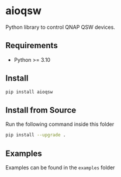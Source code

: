 # aioqsw
Python library to control QNAP QSW devices.

## Requirements
- Python >= 3.10

## Install
```bash
pip install aioqsw
```

## Install from Source
Run the following command inside this folder
```bash
pip install --upgrade .
```

## Examples
Examples can be found in the `examples` folder
